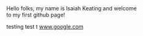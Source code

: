 <html>

<body>
Hello folks, my name is Isaiah Keating and welcome<br>to my first github page!
</body>

</html>

testing
test
t
www.google.com
